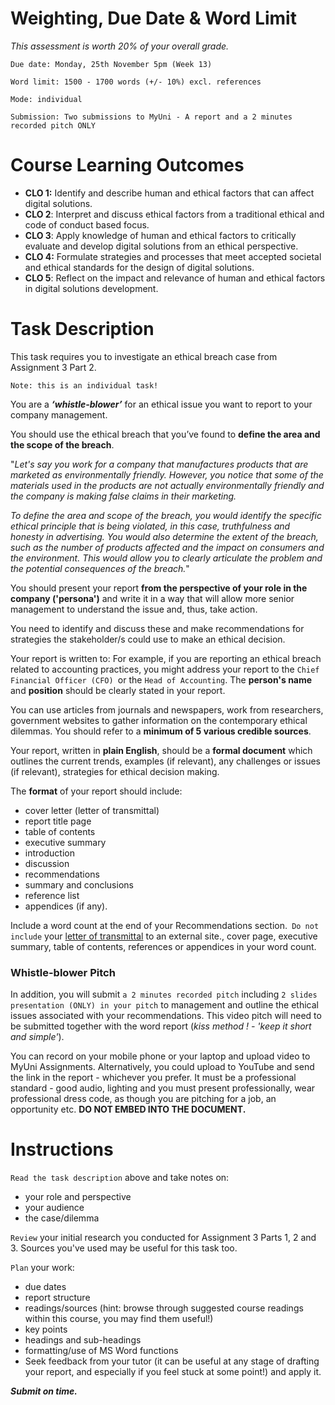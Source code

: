 # Weighting, Due Date & Word Limit
*This assessment is worth 20% of your overall grade.*

`Due date: Monday, 25th November 5pm (Week 13)`

`Word limit: 1500 - 1700 words (+/- 10%) excl. references`

`Mode: individual`

`Submission: Two submissions to MyUni - A report and a 2 minutes recorded pitch ONLY`

# Course Learning Outcomes
* **CLO 1:** Identify and describe human and ethical factors that can affect digital solutions.
* **CLO 2**: Interpret and discuss ethical factors from a traditional ethical and code of conduct based focus.
* **CLO 3**: Apply knowledge of human and ethical factors to critically evaluate and develop digital solutions from an ethical perspective.
* **CLO 4:** Formulate strategies and processes that meet accepted societal and ethical standards for the design of digital solutions.
* **CLO 5**: Reflect on the impact and relevance of  human and ethical factors in digital solutions development.
# Task Description
This task requires you to investigate an ethical breach case from Assignment 3 Part 2. 

`Note: this is an individual task!`

 

You are a ***‘whistle-blower’*** for an ethical issue you want to report to your company management.

You should use the ethical breach that you’ve found to **define the area and the scope of the breach**.

"*Let's say you work for a company that manufactures products that are marketed as environmentally friendly. However, you notice that some of the materials used in the products are not actually environmentally friendly and the company is making false claims in their marketing.*

*To define the area and scope of the breach, you would identify the specific ethical principle that is being violated, in this case, truthfulness and honesty in advertising. You would also determine the extent of the breach, such as the number of products affected and the impact on consumers and the environment. This would allow you to clearly articulate the problem and the potential consequences of the breach.*"

You should present your report **from the perspective of your role in the company ('persona')** and write it in a way that will allow more senior management to understand the issue and, thus, take action.

You need to identify and discuss these and make recommendations for strategies the stakeholder/s could use to make an ethical decision.

Your report is written to: For example, if you are reporting an ethical breach related to accounting practices, you might address your report to the `Chief Financial Officer (CFO) `or the `Head of Accounting`. The **person's name** and **position** should be clearly stated in your report.

You can use articles from journals and newspapers, work from researchers, government websites to gather information on the contemporary ethical dilemmas. You should refer to a **minimum of 5 various credible sources**.

Your report, written in **plain English**, should be a **formal document** which outlines the current trends, examples (if relevant), any challenges or issues (if relevant), strategies for ethical decision making.

The **format** of your report should include:

* cover letter (letter of transmittal)
* report title page
* table of contents
* executive summary
* introduction
* discussion
* recommendations
* summary and conclusions
* reference list
* appendices (if any).  
  
Include a word count at the end of your Recommendations section.` Do not include` your [letter of transmittal](https://www.indeed.com/career-advice/career-development/letter-of-transmittal) to an external site., cover page, executive summary, table of contents, references or appendices in your word count.

 

### Whistle-blower Pitch

In addition,  you will submit `a 2 minutes recorded pitch` including `2 slides presentation (ONLY) in your pitch` to management and outline the ethical issues associated with your recommendations. This video pitch will need to be submitted together with the word report (*kiss method ! - 'keep it short and simple'*). 


You can record on your mobile phone or your laptop and upload video to MyUni Assignments. Alternatively, you could upload to YouTube and send the link in the report - whichever you prefer. It must be a professional standard - good audio, lighting and you must present professionally, wear professional dress code, as though you are pitching for a job, an opportunity etc. **DO NOT EMBED INTO THE DOCUMENT.**

# Instructions
`Read the task description` above and take notes on:

* your role and perspective
* your audience
* the case/dilemma 

`Review` your initial research you conducted for Assignment 3 Parts 1, 2 and 3. Sources you've used may be useful for this task too.

`Plan` your work:

* due dates
* report structure
* readings/sources (hint: browse through suggested course readings within this course, you may find them useful!)
* key points
* headings and sub-headings
* formatting/use of MS Word functions
* Seek feedback from your tutor (it can be useful at any stage of drafting your report, and especially if you feel stuck at some point!) and apply it.

***Submit on time.***